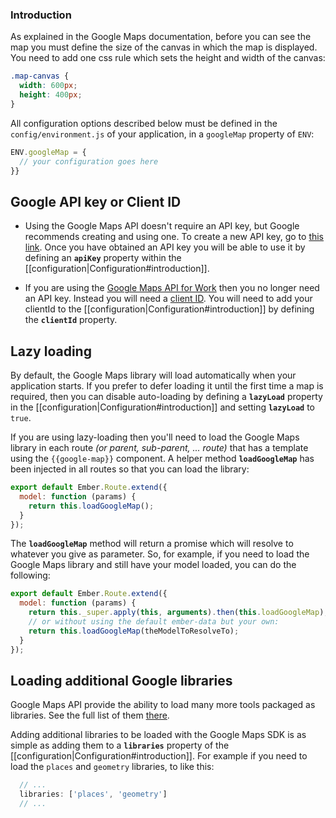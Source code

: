 ### Introduction

As explained in the Google Maps documentation, before you can see the map you must define the size of the canvas in which the map is displayed. You need to add one css rule which sets the height and width of the canvas:

```css
.map-canvas {
  width: 600px;
  height: 400px;
}
```

All configuration options described below must be defined in the `config/environment.js` of your application, in a `googleMap` property of `ENV`:

```js
ENV.googleMap = {
  // your configuration goes here
}}
```

## Google API key or Client ID

* Using the Google Maps API doesn't require an API key, but Google recommends creating and using one. To create a new API key, go to [this link](https://developers.google.com/maps/documentation/javascript/tutorial#api_key). Once you have obtained an API key you will be able to use it by defining an **`apiKey`** property within the [[configuration|Configuration#introduction]].

* If you are using the [Google Maps API for Work](https://developers.google.com/maps/documentation/business/) then you no longer need an API key. Instead you will need a [client ID](https://developers.google.com/maps/documentation/business/clientside/#client_id). You will need to add your clientId to the [[configuration|Configuration#introduction]] by defining the **`clientId`** property.


## Lazy loading

By default, the Google Maps library will load automatically when your application starts. If you prefer to defer loading it until the first time a map is required, then you can disable auto-loading by defining a **`lazyLoad`** property in the [[configuration|Configuration#introduction]] and setting **`lazyLoad`** to  `true`.

If you are using lazy-loading then you'll need to load the Google Maps library in each route _(or parent, sub-parent, ... route)_ that has a template using the `{{google-map}}` component. A helper method **`loadGoogleMap`** has been injected in all routes so that you can load the library:

```js
export default Ember.Route.extend({
  model: function (params) {
    return this.loadGoogleMap();
  }
});
```

The **`loadGoogleMap`** method will return a promise which will resolve to whatever you give as parameter. So, for example, if you need to load the Google Maps library and still have your model loaded, you can do the following:

```js
export default Ember.Route.extend({
  model: function (params) {
    return this._super.apply(this, arguments).then(this.loadGoogleMap);
    // or without using the default ember-data but your own:
    return this.loadGoogleMap(theModelToResolveTo);
  }
});
```


## Loading additional Google libraries

Google Maps API provide the ability to load many more tools packaged as libraries. See the full list of them [there](https://developers.google.com/maps/documentation/javascript/libraries).

Adding additional libraries to be loaded with the Google Maps SDK is as simple as adding them to a **`libraries`** property of the [[configuration|Configuration#introduction]]. For example if you need to load the `places` and `geometry` libraries, to like this:

```js
  // ...
  libraries: ['places', 'geometry']
  // ...
```
